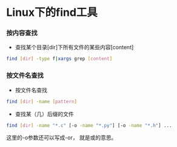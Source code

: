 # Linux下的find工具


### 按内容查找

* 查找某个目录[dir]下所有文件的某些内容[content]

```bash
find [dir] -type f|xargs grep [content]
```

### 按文件名查找
* 按文件名查找

```bash
find [dir] -name [pattern]
```

* 查找某（几）后缀的文件


```bash
find [dir] -name "*.c" [-o -name "*.py"] [-o -name "*.h"] ...
```
这里的-o参数还可以写成-or， 就是或的意思。
